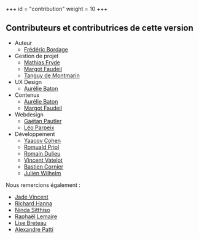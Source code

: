 +++
id = "contribution"
weight = 10
+++

## Contributeurs et contributrices de cette version

- Auteur
  - [Frédéric Bordage](https://www.linkedin.com/in/fbordage/)
- Gestion de projet
  - [Mathias Fryde](https://www.linkedin.com/in/mfryde/)
  - [Margot Faudeil](https://www.linkedin.com/in/margot-faudeil-53b81886/)
  - [Tanguy de Montmarin](https://www.linkedin.com/in/tanguy-de-montmarin-35355353/)
- UX Design
  - [Aurélie Baton](https://www.linkedin.com/in/aureliebaton/)
- Contenus
  - [Aurélie Baton](https://www.linkedin.com/in/aureliebaton/)
  - [Margot Faudeil](https://www.linkedin.com/in/margot-faudeil-53b81886/)
- Webdesign
  - [Gaétan Pautler](https://www.linkedin.com/in/gaetanpautler/)
  - [Léo Parpeix](https://www.linkedin.com/in/l%C3%A9o-parpeix-464832111/)
- Développement
  - [Yaacov Cohen](https://www.linkedin.com/in/yaacovcohen/?locale=fr_FR)
  - [Romuald Priol](https://www.linkedin.com/in/romuald-p/)
  - [Romain Dulieu](https://www.linkedin.com/in/romain-dulieu-53a354120/)
  - [Vincent Vatelot](https://vincent-vatelot.welovedevs.com/)
  - [Bastien Cornier](https://www.linkedin.com/in/bastiencornier/)
  - [Julien Wilhelm](https://www.linkedin.com/in/julien-wilhelm/)

Nous remercions également :

- [Jade Vincent](https://www.linkedin.com/in/jadevincent/)
- [Richard Hanna](https://www.linkedin.com/in/%F0%9F%8C%B1-richard-hanna-76a18115/)
- [Ninda Sitthiso](https://www.linkedin.com/in/ninda-lejeune-sitthiso-76545817/)
- [Raphaël Lemaire](https://www.linkedin.com/in/rapha%C3%ABl-lemaire-71b99910/)
- [Lise Breteau](https://www.linkedin.com/in/lisebreteau/)
- [Alexandre Patti](https://www.linkedin.com/in/alexandre-patti/)
